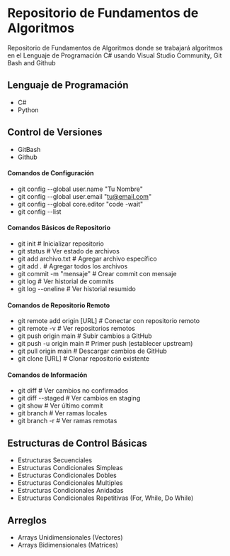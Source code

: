 # Repositorio de Fundamentos de Algoritmos

Repositorio de Fundamentos de Algoritmos donde se trabajará algoritmos en el Lenguaje de Programación C# usando Visual Studio Community, Git Bash and Github

## Lenguaje de Programación

- C#
- Python

## Control de Versiones

- GitBash
- Github

#### Comandos de Configuración
- git config --global user.name "Tu Nombre"
- git config --global user.email "tu@email.com"
- git config --global core.editor "code -wait"
- git config --list

#### Comandos Básicos de Repositorio
- git init                    # Inicializar repositorio
- git status                  # Ver estado de archivos
- git add archivo.txt         # Agregar archivo específico
- git add .                   # Agregar todos los archivos
- git commit -m "mensaje"     # Crear commit con mensaje
- git log                     # Ver historial de commits
- git log --oneline           # Ver historial resumido

#### Comandos de Repositorio Remoto
- git remote add origin [URL]    # Conectar con repositorio remoto
- git remote -v                  # Ver repositorios remotos
- git push origin main           # Subir cambios a GitHub
- git push -u origin main        # Primer push (establecer upstream)
- git pull origin main           # Descargar cambios de GitHub
- git clone [URL]                # Clonar repositorio existente

#### Comandos de Información
- git diff                    # Ver cambios no confirmados
- git diff --staged          # Ver cambios en staging
- git show                   # Ver último commit
- git branch                 # Ver ramas locales
- git branch -r              # Ver ramas remotas


## Estructuras de Control Básicas 

- Estructuras Secuenciales
- Estructuras Condicionales Simpleas
- Estructuras Condicionales Dobles
- Estructuras Condicionales Multiples
- Estructuras Condicionales Anidadas
- Estructuras Condicionales Repetitivas (For, While, Do While)

## Arreglos

- Arrays Unidimensionales (Vectores)
- Arrays Bidimensionales (Matrices)